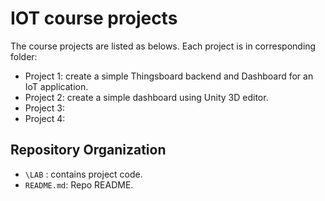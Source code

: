# IOT course projects

The course projects are listed as belows. Each project is in corresponding folder:

- Project 1: create a simple Thingsboard backend and Dashboard for an IoT application.
- Project 2: create a simple dashboard using Unity 3D editor.
- Project 3:
- Project 4:

## Repository Organization

- `\LAB` : contains project code.
- `README.md`: Repo README.
